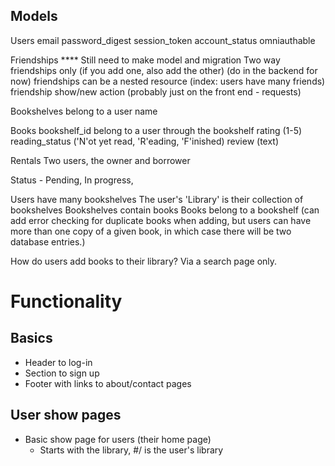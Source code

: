 


## Models ##

Users
  email
  password_digest
  session_token
  account_status
  omniauthable

Friendships
  **** Still need to make model and migration
  Two way friendships only (if you add one, also add the other)
  (do in the backend for now)
  friendships can be a nested resource (index: users have many friends)
  friendship show/new action (probably just on the front end - requests)

Bookshelves
  belong to a user
  name

Books
  bookshelf_id
  belong to a user through the bookshelf
  rating (1-5)
  reading_status ('N'ot yet read, 'R'eading, 'F'inished)
  review (text)

Rentals
  Two users, the owner and borrower

  Status - Pending, In progress, 



Users have many bookshelves
  The user's 'Library' is their collection of bookshelves
  Bookshelves contain books
  Books belong to a bookshelf (can add error checking for duplicate books when adding, but
    users can have more than one copy of a given book, in which case there will be two
    database entries.)

How do users add books to their library?
  Via a search page only.




# Functionality #

## Basics ##
  * Header to log-in
  * Section to sign up
  * Footer with links to about/contact pages

## User show pages ##

  * Basic show page for users (their home page)
    * Starts with the library, #/ is the user's library

    
